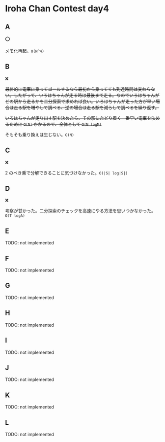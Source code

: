 # Iroha Chan Contest day4

## A

:o:

メモ化再起。`O(N^4)`

## B

:x:

~~最終的に電車に乗ってゴールするなら最初から乗ってても到達時間は変わらない。したがって、いろはちゃんが走る時は最後まで走る。なのでいろはちゃんがどの駅から走るかを二分探索で求めれば良い。いろはちゃんが走った方が早い場合は走る駅を増やして調べる、逆の場合は走る駅を減らして調べるを繰り返す。~~

~~いろはちゃんが走り出す駅を決めたら、その駅にたどり着く一番早い電車を決めるために `O(N)` かかるので、全体として `O(N logM)`~~

そもそも乗り換えは生じない。`O(N)`

## C

:x:

2 のべき乗で分解できることに気づけなかった。`O(|S| log|S|)`

## D

:x:

考察が甘かった。二分探索のチェックを高速にやる方法を思いつかなかった。`O(T logA)`

## E

TODO: not implemented

## F

TODO: not implemented

## G

TODO: not implemented

## H

TODO: not implemented

## I

TODO: not implemented

## J

TODO: not implemented

## K

TODO: not implemented

## L

TODO: not implemented
